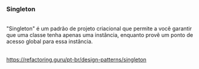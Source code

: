 ### Singleton
<br />
"Singleton" é um padrão de projeto criacional que permite a você garantir que uma classe tenha apenas uma instância, enquanto provê um ponto de acesso global para essa instância.
<br /><br />

https://refactoring.guru/pt-br/design-patterns/singleton
